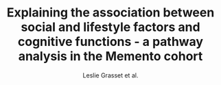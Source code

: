 ---
cat: gaia
subcat: architecture
bestof: false
author: Leslie Grasset et al.
title: Explaining the association between social and lifestyle factors and cognitive functions - a pathway analysis in the Memento cohort
journal: Alzheimer's Research \& Therapy
year: 2022
type: article
url: https -//doi.org/10.1186/s13195-022-01013-8
doi: 10.1186/s13195-022-01013-8
---
